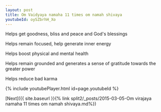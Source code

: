 ```yaml
---
layout: post
title: Om Vaidyaya namaha 11 times om namah shivaya
youtubeId: oySZbrhH_Xo
---
```

 
 
Helps get goodness, bliss and peace and God's blessings
 
Helps remain focused, help generate inner energy 
 
Helps boost physical and mental health 
 
Helps remain grounded and generates a sense of gratitude towards the greater power 
 
Helps reduce bad karma
 
 
 
 


{% include youtubePlayer.html id=page.youtubeId %}
 
[Next]({{ site.baseurl }}{% link  split2/_posts/2015-03-05-Om virajaya namaha 11 times om namah shivaya.md%})
 
